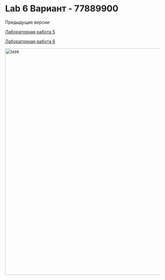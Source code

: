 # Lab 6 Вариант - 77889900 
Предыдущие версии:
<p><a href="https://github.com/ChnrVn/lab5.1#lab5v20--%D0%B2%D0%B0%D1%80%D0%B8%D0%B0%D0%BD%D1%82---312698">Лабораторная работа 5</a></p>
<p><a href="https://github.com/ChnrVn/lab6.1">Лабораторная работа 6</a></p>
<img width="736" alt="task" src="https://user-images.githubusercontent.com/81740016/122731640-2c8ebc80-d284-11eb-8fab-afcc0fa69314.png">
